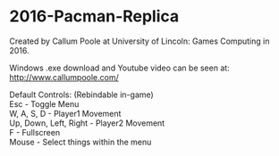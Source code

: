 # 2016-Pacman-Replica

Created by Callum Poole at University of Lincoln: Games Computing in 2016.

Windows .exe download and Youtube video can be seen at: http://www.callumpoole.com/

Default Controls: (Rebindable in-game)  
    Esc						- Toggle Menu  
    W, A, S, D  			- Player1 Movement  
    Up, Down, Left, Right	- Player2 Movement  
    F						- Fullscreen  
    Mouse					- Select things within the menu
